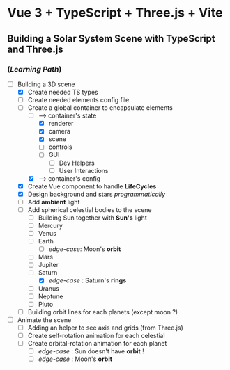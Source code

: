 # Vue 3 + TypeScript + Three.js + Vite

## Building a Solar System Scene with TypeScript and Three.js

### (_Learning Path_)

- [ ] Building a 3D scene
  - [x] Create needed TS types
  - [ ] Create needed elements config file
  - [ ] Create a global container to encapsulate elements
    - [ ] --> container's state
      - [x] renderer
      - [x] camera
      - [x] scene
      - [ ] controls
      - [ ] GUI
        - [ ] Dev Helpers
        - [ ] User Interactions
    - [x] --> container's config
  - [x] Create Vue component to handle **LifeCycles**
  - [x] Design background and stars _programmatically_
  - [ ] Add **ambient** light
  - [ ] Add spherical celestial bodies to the scene
    - [ ] Building Sun together with **Sun's** light
    - [ ] Mercury
    - [ ] Venus
    - [ ] Earth
      - [ ] _edge-case_: Moon's **orbit**
    - [ ] Mars
    - [ ] Jupiter
    - [ ] Saturn
      - [x] _edge-case_ : Saturn's **rings**
    - [ ] Uranus
    - [ ] Neptune
    - [ ] Pluto
  - [ ] Building orbit lines for each planets (except moon ?)
- [ ] Animate the scene
  - [ ] Adding an helper to see axis and grids (from Three.js)
  - [ ] Create self-rotation animation for each celestial
  - [ ] Create orbital-rotation animation for each planet
    - [ ] _edge-case_ : Sun doesn't have **orbit** !
    - [ ] _edge-case_ : Moon's **orbit**
